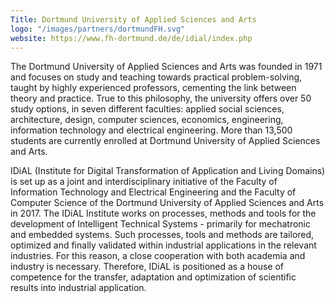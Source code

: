 ```yaml
---
Title: Dortmund University of Applied Sciences and Arts
logo: "/images/partners/dortmundFH.svg"
website: https://www.fh-dortmund.de/de/idial/index.php
---
```

The Dortmund University of Applied Sciences and Arts was founded in 1971 and focuses on study and teaching towards practical problem-solving, taught by highly experienced professors, cementing the link between theory and practice. True to this philosophy, the university offers over 50 study options, in seven different faculties: applied social sciences, architecture, design, computer sciences, economics, engineering, information technology and electrical engineering. More than 13,500 students are currently enrolled at Dortmund University of Applied Sciences and Arts.

IDiAL (Institute for Digital Transformation of Application and Living Domains) is set up as a joint and interdisciplinary initiative of the Faculty of Information Technology and Electrical Engineering and the Faculty of Computer Science of the Dortmund University of Applied Sciences and Arts in 2017. The IDiAL Institute works on processes, methods and tools for the development of Intelligent Technical Systems - primarily for mechatronic and embedded systems. Such processes, tools and methods are tailored, optimized and finally validated within industrial applications in the relevant industries. For this reason, a close cooperation with both academia and industry is necessary. Therefore, IDiAL is positioned as a house of competence for the transfer, adaptation and optimization of scientific results into industrial application.
